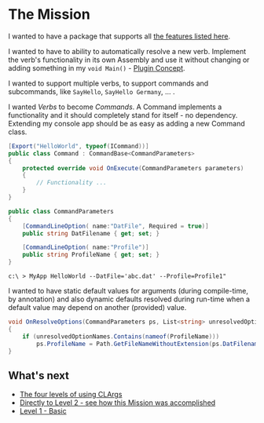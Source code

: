 # The Mission

I wanted to have a package that supports all [the features listed here](index.md).

I wanted to have to ability to automatically resolve a new verb. Implement the verb's functionality in its own Assembly and use it without changing or adding something in my `void Main()` - [Plugin Concept](Level1/verbsWithComposition.md). 

I wanted to support multiple verbs, to support commands and subcommands, like `SayHello`, `SayHello Germany`, ... .

I wanted *Verbs* to become *Commands*. A Command implements a functionality and it should completely stand for itself - no dependency. Extending my console app should be as easy as adding a new Command class.

```csharp
[Export("HelloWorld", typeof(ICommand))]
public class Command : CommandBase<CommandParameters>
{
    protected override void OnExecute(CommandParameters parameters)
    {
		// Functionality ...
	}
}

public class CommandParameters
{
    [CommandLineOption( name:"DatFile", Required = true)]
    public string DatFilename { get; set; }

    [CommandLineOption( name:"Profile")]
    public string ProfileName { get; set; }
}
```

`c:\ > MyApp HelloWorld --DatFile='abc.dat' --Profile=Profile1"`

I wanted to have static default values for arguments (during compile-time, by annotation) and also dynamic defaults resolved during run-time when a default value may depend on another (provided) value.

```csharp
void OnResolveOptions(CommandParameters ps, List<string> unresolvedOptionNames)
{
	if (unresolvedOptionNames.Contains(nameof(ProfileName)))
    	ps.ProfileName = Path.GetFileNameWithoutExtension(ps.DatFilename);
}
```

## What's next

* [The four levels of using CLArgs](fourLevels.md)
* [Directly to Level 2 - see how this Mission was accomplished](./Level2/index.md)
* [Level 1 - Basic](./Level1/index.md)